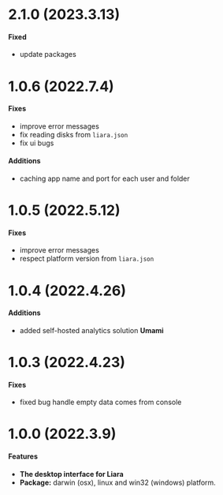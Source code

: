 # 2.1.0 (2023.3.13)

#### Fixed

- update packages

# 1.0.6 (2022.7.4)

#### Fixes

- improve error messages
- fix reading disks from `liara.json`
- fix ui bugs

#### Additions

- caching app name and port for each user and folder

# 1.0.5 (2022.5.12)

#### Fixes

- improve error messages
- respect platform version from `liara.json`

# 1.0.4 (2022.4.26)

#### Additions

- added self-hosted analytics solution **Umami**

# 1.0.3 (2022.4.23)

#### Fixes

- fixed bug handle empty data comes from console

# 1.0.0 (2022.3.9)

#### Features

- **The desktop interface for Liara**
- **Package:** darwin (osx), linux and win32 (windows) platform.
